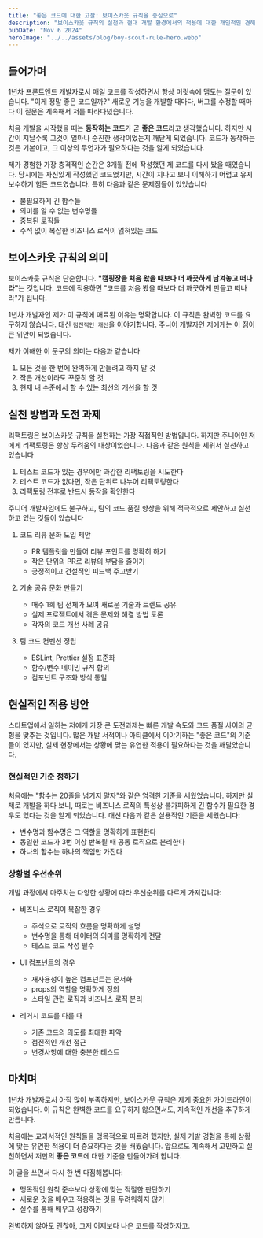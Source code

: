 ```yaml
---
title: "좋은 코드에 대한 고찰: 보이스카웃 규칙을 중심으로"
description: "보이스카웃 규칙의 실천과 현대 개발 환경에서의 적용에 대한 개인적인 견해"
pubDate: "Nov 6 2024"
heroImage: "../../assets/blog/boy-scout-rule-hero.webp"
---
```


## 들어가며

1년차 프론트엔드 개발자로서 매일 코드를 작성하면서 항상 머릿속에 맴도는 질문이 있습니다. "이게 정말 좋은 코드일까?" 새로운 기능을 개발할 때마다, 버그를 수정할 때마다 이 질문은 계속해서 저를 따라다녔습니다.

처음 개발을 시작했을 때는 <strong>동작하는 코드</strong>가 곧 <strong>좋은 코드</strong>라고 생각했습니다. 하지만 시간이 지날수록 그것이 얼마나 순진한 생각이었는지 깨닫게 되었습니다. 코드가 동작하는 것은 기본이고, 그 이상의 무언가가 필요하다는 것을 알게 되었습니다.

제가 경험한 가장 충격적인 순간은 3개월 전에 작성했던 제 코드를 다시 봤을 때였습니다. 당시에는 자신있게 작성했던 코드였지만, 시간이 지나고 보니 이해하기 어렵고 유지보수하기 힘든 코드였습니다. 특히 다음과 같은 문제점들이 있었습니다

- 불필요하게 긴 함수들
- 의미를 알 수 없는 변수명들
- 중복된 로직들
- 주석 없이 복잡한 비즈니스 로직이 얽혀있는 코드

## 보이스카웃 규칙의 의미

보이스카웃 규칙은 단순합니다. <strong>"캠핑장을 처음 왔을 때보다 더 깨끗하게 남겨놓고 떠나라"</strong>는 것입니다. 코드에 적용하면 "코드를 처음 봤을 때보다 더 깨끗하게 만들고 떠나라"가 됩니다.

1년차 개발자인 제가 이 규칙에 매료된 이유는 명확합니다. 이 규칙은 완벽한 코드를 요구하지 않습니다. 대신 `점진적인 개선`을 이야기합니다. 주니어 개발자인 저에게는 이 점이 큰 위안이 되었습니다.

제가 이해한 이 문구의 의미는 다음과 같습니다

1. 모든 것을 한 번에 완벽하게 만들려고 하지 말 것
2. 작은 개선이라도 꾸준히 할 것
3. 현재 내 수준에서 할 수 있는 최선의 개선을 할 것

## 실천 방법과 도전 과제

리팩토링은 보이스카웃 규칙을 실천하는 가장 직접적인 방법입니다. 하지만 주니어인 저에게 리팩토링은 항상 두려움의 대상이었습니다. 다음과 같은 원칙을 세워서 실천하고 있습니다

1. 테스트 코드가 있는 경우에만 과감한 리팩토링을 시도한다
2. 테스트 코드가 없다면, 작은 단위로 나누어 리팩토링한다
3. 리팩토링 전후로 반드시 동작을 확인한다

주니어 개발자임에도 불구하고, 팀의 코드 품질 향상을 위해 적극적으로 제안하고 실천하고 있는 것들이 있습니다

1. 코드 리뷰 문화 도입 제안

   - PR 템플릿을 만들어 리뷰 포인트를 명확히 하기
   - 작은 단위의 PR로 리뷰의 부담을 줄이기
   - 긍정적이고 건설적인 피드백 주고받기

2. 기술 공유 문화 만들기

   - 매주 1회 팀 전체가 모여 새로운 기술과 트렌드 공유
   - 실제 프로젝트에서 겪은 문제와 해결 방법 토론
   - 각자의 코드 개선 사례 공유

3. 팀 코드 컨벤션 정립
   - ESLint, Prettier 설정 표준화
   - 함수/변수 네이밍 규칙 합의
   - 컴포넌트 구조화 방식 통일

## 현실적인 적용 방안

스타트업에서 일하는 저에게 가장 큰 도전과제는 빠른 개발 속도와 코드 품질 사이의 균형을 맞추는 것입니다. 많은 개발 서적이나 아티클에서 이야기하는 "좋은 코드"의 기준들이 있지만, 실제 현장에서는 상황에 맞는 유연한 적용이 필요하다는 것을 깨달았습니다.

### 현실적인 기준 정하기

처음에는 "함수는 20줄을 넘기지 말자"와 같은 엄격한 기준을 세웠었습니다. 하지만 실제로 개발을 하다 보니, 때로는 비즈니스 로직의 특성상 불가피하게 긴 함수가 필요한 경우도 있다는 것을 알게 되었습니다. 대신 다음과 같은 실용적인 기준을 세웠습니다:

- 변수명과 함수명은 그 역할을 명확하게 표현한다
- 동일한 코드가 3번 이상 반복될 때 공통 로직으로 분리한다
- 하나의 함수는 하나의 책임만 가진다

### 상황별 우선순위

개발 과정에서 마주치는 다양한 상황에 따라 우선순위를 다르게 가져갑니다:

- 비즈니스 로직이 복잡한 경우

  - 주석으로 로직의 흐름을 명확하게 설명
  - 변수명을 통해 데이터의 의미를 명확하게 전달
  - 테스트 코드 작성 필수

- UI 컴포넌트의 경우

  - 재사용성이 높은 컴포넌트는 문서화
  - props의 역할을 명확하게 정의
  - 스타일 관련 로직과 비즈니스 로직 분리

- 레거시 코드를 다룰 때
  - 기존 코드의 의도를 최대한 파악
  - 점진적인 개선 접근
  - 변경사항에 대한 충분한 테스트

## 마치며

1년차 개발자로서 아직 많이 부족하지만, 보이스카웃 규칙은 제게 중요한 가이드라인이 되었습니다. 이 규칙은 완벽한 코드를 요구하지 않으면서도, 지속적인 개선을 추구하게 만듭니다.

처음에는 교과서적인 원칙들을 맹목적으로 따르려 했지만, 실제 개발 경험을 통해 상황에 맞는 유연한 적용이 더 중요하다는 것을 배웠습니다. 앞으로도 계속해서 고민하고 실천하면서 저만의 <strong>좋은 코드</strong>에 대한 기준을 만들어가려 합니다.

이 글을 쓰면서 다시 한 번 다짐해봅니다:

- 맹목적인 원칙 준수보다 상황에 맞는 적절한 판단하기
- 새로운 것을 배우고 적용하는 것을 두려워하지 않기
- 실수를 통해 배우고 성장하기

완벽하지 않아도 괜찮아, 그저 어제보다 나은 코드를 작성하자고.
